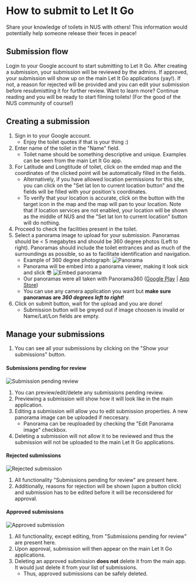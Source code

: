 # How to submit to Let It Go

Share your knowledge of toilets in NUS with others! This information would
potentially help someone release their feces in peace!

## Submission flow

Login to your Google account to start submitting to Let It Go. After creating a
submission, your submission will be reviewed by the admins. If approved,
your submission will show up on the main Let It Go applications (yay!). If not,
a reason for rejected will be provided and you can edit your submission
before resubmistting it for further review. Want to learn more? Continue
reading and you will be ready to start filming toilets! (For the good of the
NUS community of course!)


## Creating a submission

1. Sign in to your Google account.
    * Enjoy the toilet quotes if that is your thing :)
2. Enter name of the toilet in the "Name" field.
    * Toilet name should be something descriptive and unique. Examples can be
  seen from the main Let It Go app.
3. For Latitude and Longtitude of toilet, click on the emded map and the
coordinates of the clicked point will be automatically filled in the fields.
    * Alternatively, if you have allowed location permissions for this site, you
  can click on the "Set lat lon to current location button" and the fields will
  be filled with your position's coordinates.
    * To verify that your location is accurate, click on the button with the
  target icon in the map and the map will pan to your location. Note that if
  location services are not enabled, your location will be shown as the middle
  of NUS and the "Set lat lon to current location" button will do nothing.
4. Proceed to check the facilities present in the toilet.
5. Select a panorama image to upload for your submission. Panoramas should be
< 5 megabytes and should be 360 degree photos (Left to right). Panoramas should include the
toilet entrances and as much of the surroundings as possible, so as to facilitate
identification and navigation.
    * Example of 360 degree photograph:
  ![Panorama](https://raw.githubusercontent.com/nelsontky/let-it-go/master/assets/paranomas/computing/COM1%20Level%202%20Student%20Area.jpg)
    * Panorama will be embed into a panorama viewer, making it look sick and slick :sunglasses:
  ![Embed panorama](https://i.imgur.com/lP5MLQI.png)
    * Our panoramas were all taken with Panorama360 ([Google Play](https://play.google.com/store/apps/details?id=com.vtcreator.android360) | [App Store](https://apps.apple.com/sg/app/panorama-360-camera/id1034161360))
    * You can use any camera application you want but **make sure panoramas are *360 degrees left to right*!**
6. Click on submit button, wait for the upload and you are done!
    * Submission button will be greyed out if image choosen is invalid or Name/Lat/Lon fields are empty.

## Manage your submissions
1. You can see all your submissions by clicking on the "Show your submissions" button.

#### Submissions pending for review
![Submission pending review](https://i.imgur.com/XSjnBz6.png)
1. You can preview/edit/delete any submissions pending review.
2. Previewing a submission will show how it will look like in the main application.
3. Editing a submission will allow you to edit submission properties. A new panorama image can be uploaded if neccesary.
    * Panorama can be reuploaded by checking the "Edit Panorama image" checkbox.
4. Deleting a submission will not allow it to be reviewed and thus the submission will not be uploaded to the main Let It Go applications.

#### Rejected submissions
![Rejected submission](https://i.imgur.com/0QzBnr5.png)
1. All functionality "Submissions pending for review" are present here.
2. Additionally, reasons for rejection will be shown (upon a button click) and submission has to be edited before it will be reconsidered for approval.

#### Approved submissions
![Approved submission](https://i.imgur.com/9yWVkrr.png)
1. All functionality, except editing, from "Submissions pending for review" are present here.
2. Upon approval, submission will then appear on the main Let It Go applications.
3. Deleting an approved submission **does not** delete it from the main app. It would just delete it from your list of submissions.
    * Thus, approved submissions can be safely deleted.
